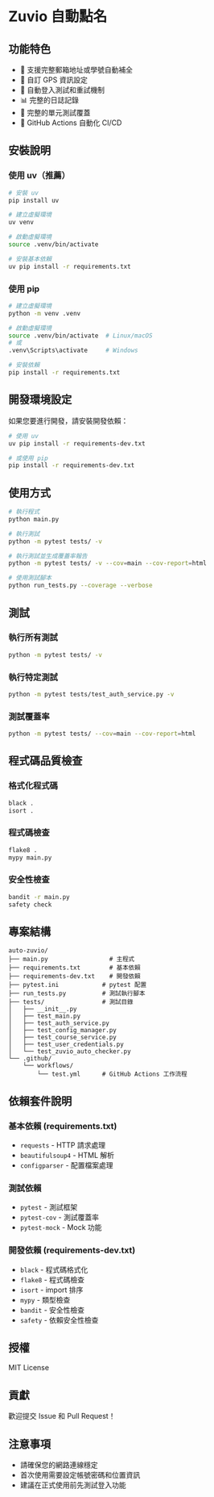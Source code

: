 #  Zuvio 自動點名

## 功能特色

- 🔐 支援完整郵箱地址或學號自動補全
- 📍 自訂 GPS 資訊設定
- 🔄 自動登入測試和重試機制
- 📊 完整的日誌記錄
- 🧪 完整的單元測試覆蓋
- 🚀 GitHub Actions 自動化 CI/CD

## 安裝說明

### 使用 uv（推薦）

```bash
# 安裝 uv
pip install uv

# 建立虛擬環境
uv venv

# 啟動虛擬環境
source .venv/bin/activate

# 安裝基本依賴
uv pip install -r requirements.txt
```

### 使用 pip

```bash
# 建立虛擬環境
python -m venv .venv

# 啟動虛擬環境
source .venv/bin/activate  # Linux/macOS
# 或
.venv\Scripts\activate     # Windows

# 安裝依賴
pip install -r requirements.txt
```

## 開發環境設定

如果您要進行開發，請安裝開發依賴：

```bash
# 使用 uv
uv pip install -r requirements-dev.txt

# 或使用 pip
pip install -r requirements-dev.txt
```

## 使用方式

```bash
# 執行程式
python main.py

# 執行測試
python -m pytest tests/ -v

# 執行測試並生成覆蓋率報告
python -m pytest tests/ -v --cov=main --cov-report=html

# 使用測試腳本
python run_tests.py --coverage --verbose
```

## 測試

### 執行所有測試
```bash
python -m pytest tests/ -v
```

### 執行特定測試
```bash
python -m pytest tests/test_auth_service.py -v
```

### 測試覆蓋率
```bash
python -m pytest tests/ --cov=main --cov-report=html
```

## 程式碼品質檢查

### 格式化程式碼
```bash
black .
isort .
```

### 程式碼檢查
```bash
flake8 .
mypy main.py
```

### 安全性檢查
```bash
bandit -r main.py
safety check
```

## 專案結構

```
auto-zuvio/
├── main.py                 # 主程式
├── requirements.txt        # 基本依賴
├── requirements-dev.txt    # 開發依賴
├── pytest.ini            # pytest 配置
├── run_tests.py          # 測試執行腳本
├── tests/                # 測試目錄
│   ├── __init__.py
│   ├── test_main.py
│   ├── test_auth_service.py
│   ├── test_config_manager.py
│   ├── test_course_service.py
│   ├── test_user_credentials.py
│   └── test_zuvio_auto_checker.py
└── .github/
    └── workflows/
        └── test.yml      # GitHub Actions 工作流程
```

## 依賴套件說明

### 基本依賴 (requirements.txt)
- `requests` - HTTP 請求處理
- `beautifulsoup4` - HTML 解析
- `configparser` - 配置檔案處理

### 測試依賴
- `pytest` - 測試框架
- `pytest-cov` - 測試覆蓋率
- `pytest-mock` - Mock 功能

### 開發依賴 (requirements-dev.txt)
- `black` - 程式碼格式化
- `flake8` - 程式碼檢查
- `isort` - import 排序
- `mypy` - 類型檢查
- `bandit` - 安全性檢查
- `safety` - 依賴安全性檢查

## 授權

MIT License

## 貢獻

歡迎提交 Issue 和 Pull Request！

## 注意事項

- 請確保您的網路連線穩定
- 首次使用需要設定帳號密碼和位置資訊
- 建議在正式使用前先測試登入功能